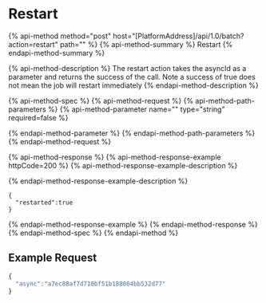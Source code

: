 # Restart

{% api-method method="post" host="\[PlatformAddress\]/api/1.0/batch?action=restart" path="" %}
{% api-method-summary %}
Restart
{% endapi-method-summary %}

{% api-method-description %}
The restart action takes the asyncId as a parameter and returns the success of the call. Note a success of true does not mean the job will restart immediately
{% endapi-method-description %}

{% api-method-spec %}
{% api-method-request %}
{% api-method-path-parameters %}
{% api-method-parameter name="" type="string" required=false %}

{% endapi-method-parameter %}
{% endapi-method-path-parameters %}
{% endapi-method-request %}

{% api-method-response %}
{% api-method-response-example httpCode=200 %}
{% api-method-response-example-description %}

{% endapi-method-response-example-description %}

```text
{
  "restarted":true
}
```
{% endapi-method-response-example %}
{% endapi-method-response %}
{% endapi-method-spec %}
{% endapi-method %}

## Example Request

```javascript
{
  "async":"a7ec88af7d710bf51b188004bb532d77"
}
```

